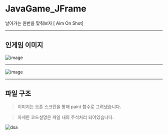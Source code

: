 # JavaGame_JFrame
날아가는 원반을 맞춰보자 [ Aim On Shot]
*** 
## 인게임 이미지


![image](https://user-images.githubusercontent.com/100738591/209972537-793302bb-f982-4fb6-8e2a-727f12e7e366.png)
*** 
![image](https://user-images.githubusercontent.com/100738591/209972665-a1a07a58-b09b-4638-af52-7d91983e55c4.png)


***
## 파일 구조

> 이미지는 오픈 스크린을 통해 paint 함수로 그려냈습니다.

> 자세한 코드설명은 파일 내의 주석처리 되어있습니다.

![dsa](https://user-images.githubusercontent.com/100738591/209976916-92cc0257-b1a8-4090-8f70-aaa31ba47b5e.png)
